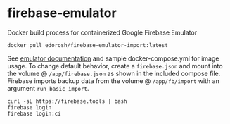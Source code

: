 # firebase-emulator
Docker build process for containerized Google Firebase Emulator

`docker pull edorosh/firebase-emulator-import:latest`

See [emulator documentation](https://firebase.google.com/docs/emulator-suite/install_and_configure) and sample docker-compose.yml for image usage.
To change default behavior, create a `firebase.json` and mount into the volume @ `/app/firebase.json` as shown in the included compose file.
Firebase imports backup data from the volume @ `/app/fb/import` with an argument `run_basic_import`.

```
curl -sL https://firebase.tools | bash
firebase login
firebase login:ci

```